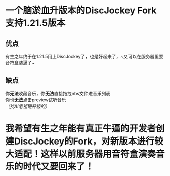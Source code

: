 # 一个脑淤血升版本的DiscJockey Fork 支持1.21.5版本  
## 优点  
有生之年终于在1.21.5用上DiscJockey了，也是好起来了，~又可以在服务器里耍音符盒装逼了~  
## 缺点  
你**无法**收藏音乐，你**无法**直接拖拽nbs文件进音乐列表  
你也**无法**点击preview试听音乐  
*（找AI老祖硬升级的）*  
# 我希望有生之年能有真正牛逼的开发者创建DiscJockey的Fork，对新版本进行较大适配！这样以前服务器用音符盒演奏音乐的时代又要回来了！  
